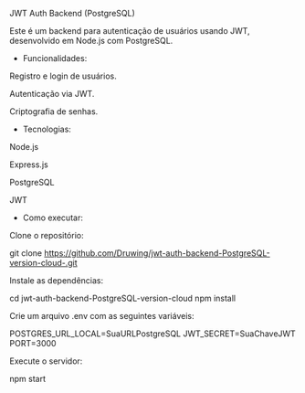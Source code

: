 JWT Auth Backend (PostgreSQL)

Este é um backend para autenticação de usuários usando JWT, desenvolvido em Node.js com PostgreSQL.

- Funcionalidades:

Registro e login de usuários.

Autenticação via JWT.

Criptografia de senhas.

- Tecnologias:

Node.js

Express.js

PostgreSQL

JWT

- Como executar:

Clone o repositório:

git clone https://github.com/Druwing/jwt-auth-backend-PostgreSQL-version-cloud-.git

Instale as dependências:

cd jwt-auth-backend-PostgreSQL-version-cloud
npm install

Crie um arquivo .env com as seguintes variáveis:

POSTGRES_URL_LOCAL=SuaURLPostgreSQL
JWT_SECRET=SuaChaveJWT
PORT=3000

Execute o servidor:

npm start
